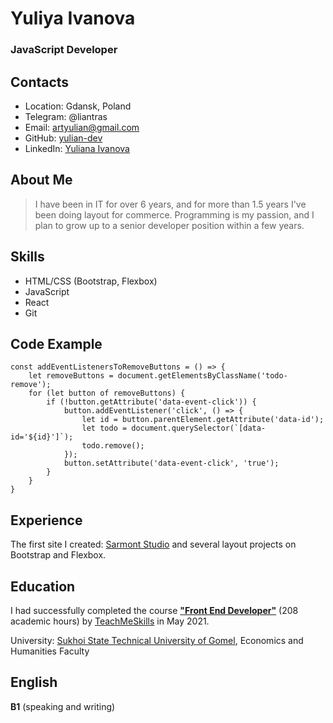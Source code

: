 # **Yuliya Ivanova**
### JavaScript Developer

## Contacts

* Location: Gdansk, Poland
* Telegram: @liantras
* Email: artyulian@gmail.com
* GitHub: [yulian-dev](https://github.com/yulian-dev)
* LinkedIn: [Yuliana Ivanova](https://www.linkedin.com/in/yuliana-ivanova/)

## About Me

> I have been in IT for over 6 years,
> and for more than 1.5 years I've been doing layout for commerce.
> Programming is my passion,
> and I plan to grow up to a senior developer position within a few years.

## Skills

* HTML/CSS (Bootstrap, Flexbox)
* JavaScript
* React
* Git

## Code Example

```
const addEventListenersToRemoveButtons = () => {
    let removeButtons = document.getElementsByClassName('todo-remove');
    for (let button of removeButtons) {
        if (!button.getAttribute('data-event-click')) {
            button.addEventListener('click', () => {
                let id = button.parentElement.getAttribute('data-id');
                let todo = document.querySelector(`[data-id='${id}']`);
                todo.remove();
            });
            button.setAttribute('data-event-click', 'true');
        }
    }
}
```

## Experience

The first site I created: [Sarmont Studio](https://sarmontstudio.by/) and several layout projects on Bootstrap and Flexbox.

## Education

I had successfully completed the course [**"Front End Developer"**](https://www.linkedin.com/posts/yuliana-ivanova_teachmeskills-frontend-activity-6798999717515792384-uEl2) (208 academic hours) by [TeachMeSkills](https://teachmeskills.by/) in May 2021.

University: [Sukhoi State Technical University of Gomel](https://en.gstu.by/), Economics and Humanities Faculty

## English

**B1** (speaking and writing)